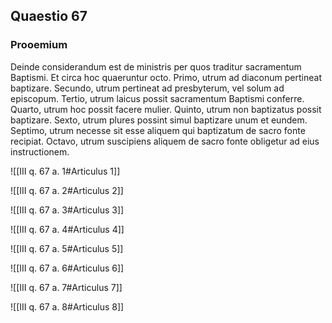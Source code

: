 ## Quaestio 67

### Prooemium

Deinde considerandum est de ministris per quos traditur sacramentum Baptismi. Et circa hoc quaeruntur octo. Primo, utrum ad diaconum pertineat baptizare. Secundo, utrum pertineat ad presbyterum, vel solum ad episcopum. Tertio, utrum laicus possit sacramentum Baptismi conferre. Quarto, utrum hoc possit facere mulier. Quinto, utrum non baptizatus possit baptizare. Sexto, utrum plures possint simul baptizare unum et eundem. Septimo, utrum necesse sit esse aliquem qui baptizatum de sacro fonte recipiat. Octavo, utrum suscipiens aliquem de sacro fonte obligetur ad eius instructionem.

![[III q. 67 a. 1#Articulus 1]]

![[III q. 67 a. 2#Articulus 2]]

![[III q. 67 a. 3#Articulus 3]]

![[III q. 67 a. 4#Articulus 4]]

![[III q. 67 a. 5#Articulus 5]]

![[III q. 67 a. 6#Articulus 6]]

![[III q. 67 a. 7#Articulus 7]]

![[III q. 67 a. 8#Articulus 8]]

